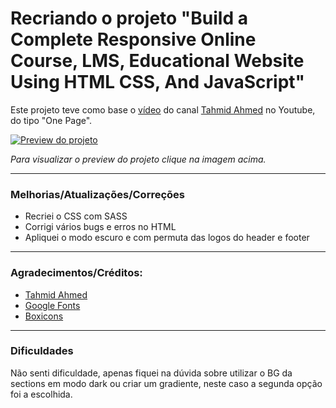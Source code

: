 # Recriando o projeto "Build a Complete Responsive Online Course, LMS, Educational Website Using HTML CSS, And JavaScript"

Este projeto teve como base o [vídeo](https://www.youtube.com/watch?v=T_dErlMDmdY) do canal [Tahmid Ahmed](https://www.youtube.com/channel/UC6iO-h3n4adFsp3krxznqHg) no Youtube, do tipo "One Page".

[![Preview do projeto](./assets/img/screenshot.avif "Clique para acesasr o preview do Projeto")](https://gleristoncastro.com.br/portfolio/github/preview/Websites-Practice/2_dreams_lms/)


_Para visualizar o preview do projeto clique na imagem acima._
______________________

### Melhorias/Atualizações/Correções
- Recriei o CSS com SASS
- Corrigi vários bugs e erros no HTML
- Apliquei o modo escuro e com permuta das logos do header e footer

______________________

### Agradecimentos/Créditos:
- [Tahmid Ahmed](https://www.youtube.com/channel/UC6iO-h3n4adFsp3krxznqHg)
- [Google Fonts](https://fonts.google.com/)
- [Boxicons](https://boxicons.com/)

______________________
### Dificuldades

Não senti dificuldade, apenas fiquei na dúvida sobre utilizar o BG da sections em modo dark ou criar um gradiente, neste caso a segunda opção foi a escolhida.